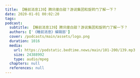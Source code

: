 ```yaml
---
title: 【睡前消息139】腾讯傻白甜？游说集团和旋转门了解一下？
date: 2020-01-01 00:02:20
tags:
podcast:
  subtitle: 【睡前消息139】腾讯傻白甜？游说集团和旋转门了解一下？
  authors: ['《睡前消息》编辑部']
  cover: /podcasts/main/assets/logo.png
  duration: 1016
  media:
    url: https://podstatic.bedtime.news/main/101-200/139.mp3
    size: 24388992
    type: audio/mpeg
  chapters: null
  references: null
---
```


